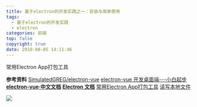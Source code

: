 ```yaml
---
title: 基于electron的开发实践之一：安装与简单使用
tags:
  - 基于electron的开发实践
  - electron
categories: 前端
top: false
copyright: true
date: 2018-08-05 14:11:46
---
```

常用Electron App打包工具
<!--more-->



**参考资料**
[SimulatedGREG/electron-vue](https://github.com/SimulatedGREG/electron-vue/tree/master/docs/cn)
[electron-vue 开发桌面端---小白起步](https://www.jianshu.com/p/c363a12de860)
**[electron-vue·中文文档](https://simulatedgreg.gitbooks.io/electron-vue/content/cn/)**
**[Electron 文档](https://electronjs.org/docs)**
[常用Electron App打包工具](https://www.jianshu.com/p/1c2ad78df208)
[读写本地文件](https://simulatedgreg.gitbooks.io/electron-vue/cn/savingreading-local-files.html)

![](http://oankigr4l.bkt.clouddn.com/wexin.png)